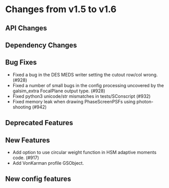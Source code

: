 Changes from v1.5 to v1.6
=========================

API Changes
-----------



Dependency Changes
------------------


Bug Fixes
---------

- Fixed a bug in the DES MEDS writer setting the cutout row/col wrong. (#928)
- Fixed a number of small bugs in the config processing uncovered by the
  galsim_extra FocalPlane output type. (#928)
- Fixed python3 unicode/str mismatches in tests/SConscript (#932)
- Fixed memory leak when drawing PhaseScreenPSFs using photon-shooting (#942)

Deprecated Features
-------------------



New Features
------------
- Add option to use circular weight function in HSM adaptive moments code. (#917)
- Add VonKarman profile GSObject.



New config features
-------------------
